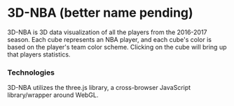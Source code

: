 # 3D-NBA (better name pending)

3D-NBA is 3D data visualization of all the players from the 2016-2017 season. Each cube represents an NBA player, and each cube's color is based on the player's team color scheme. Clicking on the cube will bring up that players statistics.

### Technologies

3D-NBA utilizes the three.js library, a cross-browser JavaScript library/wrapper around WebGL. 